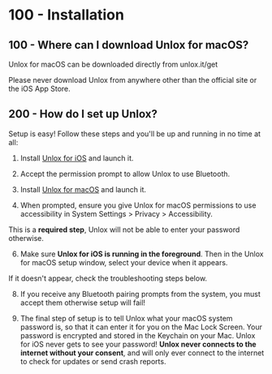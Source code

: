 # 100 - Installation

## 100 - Where can I download Unlox for macOS?
Unlox for macOS can be downloaded directly from unlox.it/get

Please never download Unlox from anywhere other than the official site or the iOS App Store.

## 200 - How do I set up Unlox?
Setup is easy! Follow these steps and you'll be up and running in no time at all:

1. Install [Unlox for iOS](https://itunes.apple.com/app/apple-store/id1313188193?mt=8) and launch it.

2. Accept the permission prompt to allow Unlox to use Bluetooth.

3. Install [Unlox for macOS](https://unlox.it/get) and launch it.

4. When prompted, ensure you give Unlox for macOS permissions to use accessibility in System Settings > Privacy > Accessibility.
   
This is a **required step**, Unlox will not be able to enter your password otherwise.

6. Make sure **Unlox for iOS is running in the foreground**. Then in the Unlox for macOS setup window, select your device when it appears.
   
If it doesn't appear, check the troubleshooting steps below.

8. If you receive any Bluetooth pairing prompts from the system, you must accept them otherwise setup will fail!

9. The final step of setup is to tell Unlox what your macOS system password is, so that it can enter it for you on the Mac Lock Screen. Your password is encrypted and stored in the Keychain on your Mac.
Unlox for iOS never gets to see your password! **Unlox never connects to the internet without your consent**, and will only ever connect to the internet to check for updates or send crash reports.

